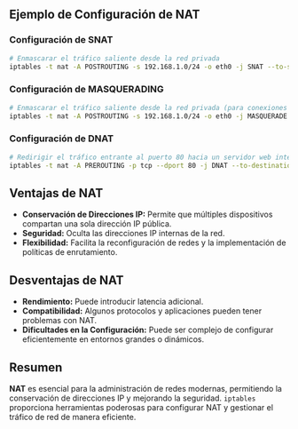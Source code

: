## Ejemplo de Configuración de NAT

### Configuración de SNAT

```bash
# Enmascarar el tráfico saliente desde la red privada
iptables -t nat -A POSTROUTING -s 192.168.1.0/24 -o eth0 -j SNAT --to-source 203.0.113.1
```

### Configuración de MASQUERADING

```bash
# Enmascarar el tráfico saliente desde la red privada (para conexiones dinámicas)
iptables -t nat -A POSTROUTING -s 192.168.1.0/24 -o eth0 -j MASQUERADE
```

### Configuración de DNAT

```bash
# Redirigir el tráfico entrante al puerto 80 hacia un servidor web interno
iptables -t nat -A PREROUTING -p tcp --dport 80 -j DNAT --to-destination 192.168.1.10:80
```

## Ventajas de NAT

- **Conservación de Direcciones IP:** Permite que múltiples dispositivos compartan una sola dirección IP pública.
- **Seguridad:** Oculta las direcciones IP internas de la red.
- **Flexibilidad:** Facilita la reconfiguración de redes y la implementación de políticas de enrutamiento.

## Desventajas de NAT

- **Rendimiento:** Puede introducir latencia adicional.
- **Compatibilidad:** Algunos protocolos y aplicaciones pueden tener problemas con NAT.
- **Dificultades en la Configuración:** Puede ser complejo de configurar eficientemente en entornos grandes o dinámicos.

## Resumen

**NAT** es esencial para la administración de redes modernas, permitiendo la conservación de direcciones IP y mejorando la seguridad. `iptables` proporciona herramientas poderosas para configurar NAT y gestionar el tráfico de red de manera eficiente.
